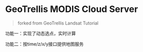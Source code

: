 <!--
 * @Date: 2021-11-13 09:26:54
 * @LastEditors: LIULIJING
 * @LastEditTime: 2022-12-05 19:11:13
-->
# GeoTrellis MODIS Cloud Server

> forked from GeoTrellis Landsat Tutorial


功能一：实现了动态选点，实时计算

功能二：按time/z/x/y接口提供地图服务